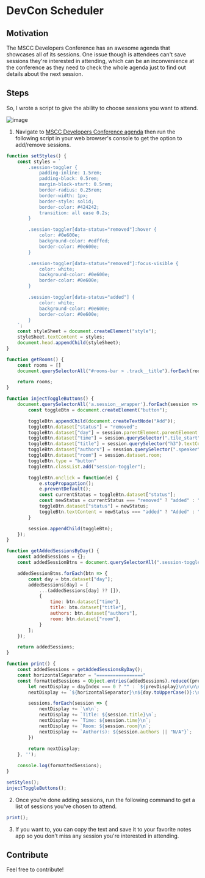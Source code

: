 # DevCon Scheduler

## Motivation

The MSCC Developers Conference has an awesome agenda that showcases all of its sessions. One issue though is attendees can't save sessions they're interested in attending, which can be an inconvenience at the conference as they need to check the whole agenda just to find out details about the next session.

## Steps

So, I wrote a script to give the ability to choose sessions you want to attend.

![image](https://github.com/user-attachments/assets/f8118d93-d167-4e12-9715-e52754724dea)

1. Navigate to [MSCC Developers Conference agenda](https://conference.mscc.mu/agenda) then run the following script in your web browser's console to get the option to add/remove sessions.
```js
function setStyles() {
    const styles = `
        .session-toggler {
            padding-inline: 1.5rem;
            padding-block: 0.5rem;
            margin-block-start: 0.5rem;
            border-radius: 0.25rem;
            border-width: 1px;
            border-style: solid;
            border-color: #424242;
            transition: all ease 0.2s;
        }

        .session-toggler[data-status="removed"]:hover {
            color: #0e600e;
            background-color: #edffed;
            border-color: #0e600e;
        }

        .session-toggler[data-status="removed"]:focus-visible {
            color: white;
            background-color: #0e600e;
            border-color: #0e600e;
        }

        .session-toggler[data-status="added"] {
            color: white;
            background-color: #0e600e;
            border-color: #0e600e;
        }
    `;
    const styleSheet = document.createElement("style");
    styleSheet.textContent = styles;
    document.head.appendChild(styleSheet);
}

function getRooms() {
    const rooms = []
    document.querySelectorAll("#rooms-bar > .track__title").forEach(room => rooms.push(room.textContent.trim()));

    return rooms;
}

function injectToggleButtons() {
    document.querySelectorAll('a.session__wrapper').forEach(session => {
        const toggleBtn = document.createElement("button");

        toggleBtn.appendChild(document.createTextNode("Add"));
        toggleBtn.dataset["status"] = "removed";
        toggleBtn.dataset["day"] = session.parentElement.parentElement.id.replace("agenda-", "");
        toggleBtn.dataset["time"] = session.querySelector(".tile_start").textContent.trim();
        toggleBtn.dataset["title"] = session.querySelector("h3").textContent.trim();
        toggleBtn.dataset["authors"] = session.querySelector(".speaker").textContent.trim().replace(/\s\s+/g, ', ');
        toggleBtn.dataset["room"] = session.dataset.room;
        toggleBtn.type = "button"
        toggleBtn.classList.add("session-toggler");

        toggleBtn.onclick = function(e) {
            e.stopPropagation();
            e.preventDefault();
            const currentStatus = toggleBtn.dataset["status"];
            const newStatus = currentStatus === "removed" ? "added" : "removed";
            toggleBtn.dataset["status"] = newStatus;
            toggleBtn.textContent = newStatus === "added" ? "Added" : "Add";
        }

        session.appendChild(toggleBtn);
    });
}

function getAddedSessionsByDay() {
    const addedSessions = {};
    const addedSessionBtns = document.querySelectorAll(".session-toggler[data-status='added']");

    addedSessionBtns.forEach(btn => {
        const day = btn.dataset["day"];
        addedSessions[day] = [
            ...(addedSessions[day] ?? []),
            {
                time: btn.dataset["time"],
                title: btn.dataset["title"],
                authors: btn.dataset["authors"],
                room: btn.dataset["room"],
            }
        ];
    });

    return addedSessions;
}

function print() {
    const addedSessions = getAddedSessionsByDay();
    const horizontalSeparator = "================="
    const formattedSessions = Object.entries(addedSessions).reduce((prevDisplay, [day, sessions], dayIndex) => {
        let nextDisplay = dayIndex === 0 ? "" : `${prevDisplay}\n\n\n\n`;
        nextDisplay += `${horizontalSeparator}\n${day.toUpperCase()}:\n${horizontalSeparator}`;

        sessions.forEach(session => {
            nextDisplay += `\n\n`;
            nextDisplay += `Title: ${session.title}\n`;
            nextDisplay += `Time: ${session.time}\n`;
            nextDisplay += `Room: ${session.room}\n`;
            nextDisplay += `Author(s): ${session.authors || "N/A"}`;
        })
        
        return nextDisplay;
    }, '');

    console.log(formattedSessions);
}

setStyles();
injectToggleButtons();
```

2. Once you're done adding sessions, run the following command to get a list of sessions you've chosen to attend.

```js
print();
```

3. If you want to, you can copy the text and save it to your favorite notes app so you don't miss any session you're interested in attending.

## Contribute

Feel free to contribute!
